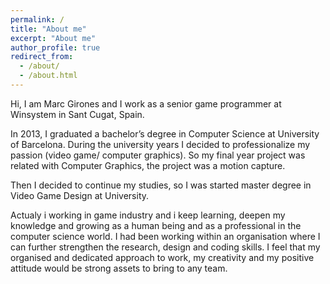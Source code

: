 ```yaml
---
permalink: /
title: "About me"
excerpt: "About me"
author_profile: true
redirect_from: 
  - /about/
  - /about.html
---
```



Hi, I am Marc Girones and I work as a senior game programmer at Winsystem in Sant Cugat, Spain. 

In 2013, I graduated a bachelor’s degree in Computer Science at University of Barcelona. During the university years I decided to professionalize my passion (video game/ computer graphics). So my final year project was related with Computer Graphics, the project was a motion capture. 

Then I decided to continue my studies, so I was started master degree in Video Game Design at University.

Actualy i working in game industry and i keep learning, deepen my knowledge and growing as a human being and as a professional in the computer science world. I had been working within an organisation where I can further strengthen the research, design and coding skills. I feel that my organised and dedicated approach to work, my creativity and my positive attitude would be strong assets to bring to any team.

